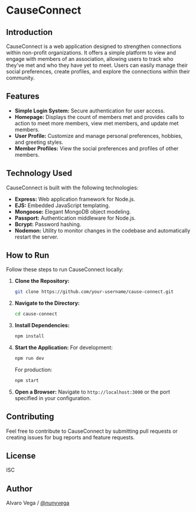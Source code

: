 # CauseConnect

## Introduction
CauseConnect is a web application designed to strengthen connections within non-profit organizations. It offers a simple platform to view and engage with members of an association, allowing users to track who they've met and who they have yet to meet. Users can easily manage their social preferences, create profiles, and explore the connections within their community.

## Features
- **Simple Login System:** Secure authentication for user access.
- **Homepage:** Displays the count of members met and provides calls to action to meet more members, view met members, and update met members.
- **User Profile:** Customize and manage personal preferences, hobbies, and greeting styles.
- **Member Profiles:** View the social preferences and profiles of other members.

## Technology Used
CauseConnect is built with the following technologies:
- **Express:** Web application framework for Node.js.
- **EJS:** Embedded JavaScript templating.
- **Mongoose:** Elegant MongoDB object modeling.
- **Passport:** Authentication middleware for Node.js.
- **Bcrypt:** Password hashing.
- **Nodemon:** Utility to monitor changes in the codebase and automatically restart the server.

## How to Run
Follow these steps to run CauseConnect locally:

1. **Clone the Repository:** 
   ```bash
   git clone https://github.com/your-username/cause-connect.git
   ```

2. **Navigate to the Directory:**
   ```bash
   cd cause-connect
   ```

3. **Install Dependencies:**
   ```bash
   npm install
   ```

4. **Start the Application:**
   For development:
   ```bash
   npm run dev
   ```
   For production:
   ```bash
   npm start
   ```

5. **Open a Browser:**
   Navigate to `http://localhost:3000` or the port specified in your configuration.

## Contributing
Feel free to contribute to CauseConnect by submitting pull requests or creating issues for bug reports and feature requests.

## License
ISC

## Author
Alvaro Vega / [@nunyvega](https://github.com/nunyvega)